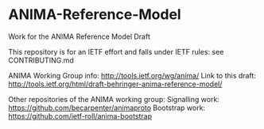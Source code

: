 # ANIMA-Reference-Model
Work for the ANIMA Reference Model Draft

This repository is for an IETF effort and falls under IETF rules: see CONTRIBUTING.md

ANIMA Working Group info: http://tools.ietf.org/wg/anima/
Link to this draft: http://tools.ietf.org/html/draft-behringer-anima-reference-model/

Other repositories of the ANIMA working group: 
Signalling work: https://github.com/becarpenter/animaproto
Bootstrap work: https://github.com/ietf-roll/anima-bootstrap
